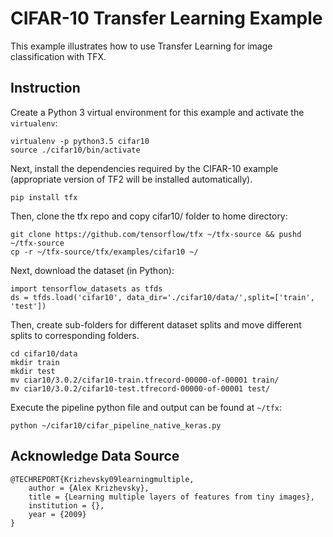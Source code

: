 
# CIFAR-10 Transfer Learning Example
This example illustrates how to use Transfer Learning for image classification with TFX.

## Instruction

Create a Python 3 virtual environment for this example and activate the
`virtualenv`:

```
virtualenv -p python3.5 cifar10
source ./cifar10/bin/activate
```

Next, install the dependencies required by the CIFAR-10 example (appropriate
version of TF2 will be installed automatically).

```
pip install tfx
```

Then, clone the tfx repo and copy cifar10/ folder to home directory:

```
git clone https://github.com/tensorflow/tfx ~/tfx-source && pushd ~/tfx-source
cp -r ~/tfx-source/tfx/examples/cifar10 ~/
```
Next, download the dataset (in Python):
```
import tensorflow_datasets as tfds
ds = tfds.load('cifar10', data_dir='./cifar10/data/',split=['train', 'test'])
```
Then, create sub-folders for different dataset splits and move different splits to corresponding folders.
```
cd cifar10/data
mkdir train
mkdir test
mv ciar10/3.0.2/cifar10-train.tfrecord-00000-of-00001 train/
mv ciar10/3.0.2/cifar10-test.tfrecord-00000-of-00001 test/
```
Execute the pipeline python file and output can be found at `~/tfx`:

```
python ~/cifar10/cifar_pipeline_native_keras.py
```
## Acknowledge Data Source
```
@TECHREPORT{Krizhevsky09learningmultiple,
    author = {Alex Krizhevsky},
    title = {Learning multiple layers of features from tiny images},
    institution = {},
    year = {2009}
}
```